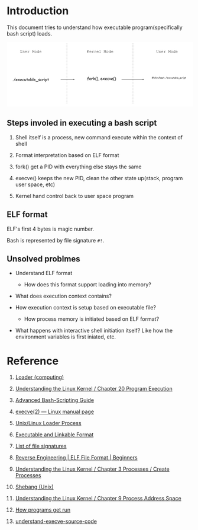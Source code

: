 # Introduction

This document tries to understand how executable program(specifically bash script) loads.

![execve()](./systemcall-execve.png)

## Steps involed in executing a bash script 

1. Shell itself is a process, new command execute within the context of shell

2. Format interpretation based on ELF format

3. fork() get a PID with everything else stays the same

4. execve() keeps the new PID, clean the other state up(stack, program user space, etc)

5. Kernel hand control back to user space program


## ELF format 

ELF's first 4 bytes is magic number.

Bash is represented by file signature `#!`.

## Unsolved problmes

- Understand ELF format

  - How does this format support loading into memory?

- What does execution context contains?

- How execution context is setup based on executable file?

  - How process memory is initiated based on ELF format?

- What happens with interactive shell initiation itself? Like how the environment variables is first iniated, etc.



# Reference

1. [Loader (computing)](https://en.wikipedia.org/wiki/Loader_(computing))

2. [Understanding the Linux Kernel / Chapter 20 Program Execution ](https://doc.lagout.org/operating%20system%20/linux/Understanding%20Linux%20Kernel.pdf)

3. [Advanced Bash-Scripting Guide](https://tldp.org/LDP/abs/html/)

4. [execve(2) — Linux manual page](https://man7.org/linux/man-pages/man2/execve.2.html)

5. [Unix/Linux Loader Process](https://unix.stackexchange.com/questions/50335/unix-linux-loader-process#answer-50346)

6. [Executable and Linkable Format](https://en.wikipedia.org/wiki/Executable_and_Linkable_Format#File_layout)

7. [List of file signatures](https://en.wikipedia.org/wiki/List_of_file_signatures)

8. [Reverse Engineering | ELF File Format | Beginners](https://www.youtube.com/watch?v=OBDuoqyZ4UA&t=66s)

9. [Understanding the Linux Kernel / Chapter 3 Processes / Create Processes](https://doc.lagout.org/operating%20system%20/linux/Understanding%20Linux%20Kernel.pdf)

10. [Shebang (Unix)](https://en.wikipedia.org/wiki/Shebang_(Unix))

11. [Understanding the Linux Kernel / Chapter 9 Process Address Space ](https://doc.lagout.org/operating%20system%20/linux/Understanding%20Linux%20Kernel.pdf)

12. [How programs get run](https://lwn.net/Articles/630727/)

13. [understand-execve-source-code](../systemcalls/execve/understand-execve-source-code.md)
